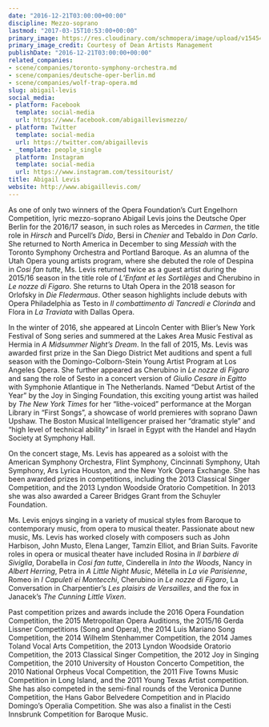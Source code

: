 ```yaml
---
date: "2016-12-21T03:00:00+00:00"
discipline: Mezzo-soprano
lastmod: "2017-03-15T10:53:00+00:00"
primary_image: https://res.cloudinary.com/schmopera/image/upload/v1545409169/media/webhook-uploads/1489575191844/2017-03-15---Abigail-Levis.jpg.jpg
primary_image_credit: Courtesy of Dean Artists Management
publishDate: "2016-12-21T03:00:00+00:00"
related_companies:
- scene/companies/toronto-symphony-orchestra.md
- scene/companies/deutsche-oper-berlin.md
- scene/companies/wolf-trap-opera.md
slug: abigail-levis
social_media:
- platform: Facebook
  template: social-media
  url: https://www.facebook.com/abigaillevismezzo/
- platform: Twitter
  template: social-media
  url: https://twitter.com/abigaillevis
- _template: people_single
  platform: Instagram
  template: social-media
  url: https://www.instagram.com/tessitourist/
title: Abigail Levis
website: http://www.abigaillevis.com/
---
```


As one of only two winners of the Opera Foundation’s Curt Engelhorn Competition, lyric mezzo-soprano Abigail Levis joins the Deutsche Oper Berlin for the 2016/17 season, in such roles as Mercedes in *Carmen*, the title role in *Hirsch* and Purcell’s *Dido*, Bersi in *Chenier* and Tebaldo in *Don Carlo*. She returned to North America in December to sing *Messiah* with the Toronto Symphony Orchestra and Portland Baroque. As an alumna of the Utah Opera young artists program, where she debuted the role of Despina in *Cosi fan tutte*, Ms. Levis returned twice as a guest artist during the 2015/16 season in the title role of *L’Enfant et les Sortilèges* and Cherubino in *Le nozze di Figaro*. She returns to Utah Opera in the 2018 season for Orlofsky in *Die Fledermaus*. Other season highlights include debuts with Opera Philadelphia as Testo in *Il combattimento di Tancredi e Clorinda* and Flora in *La Traviata* with Dallas Opera.

In the winter of 2016, she appeared at Lincoln Center with Blier’s New York Festival of Song series and summered at the Lakes Area Music Festival as Hermia in *A Midsummer Night’s Dream*. In the fall of 2015, Ms. Levis was awarded first prize in the San Diego District Met auditions and spent a full season with the Domingo-Colborn-Stein Young Artist Program at Los Angeles Opera. She further appeared as Cherubino in *Le nozze di Figaro* and sang the role of Sesto in a concert version of *Giulio Cesare in Egitto* with Symphonie Atlantique in The Netherlands. Named “Debut Artist of the Year” by the Joy in Singing Foundation, this exciting young artist was hailed by *The New York Times* for her “lithe-voiced” performance at the Morgan Library in “First Songs”, a showcase of world premieres with soprano Dawn Upshaw. The Boston Musical Intelligencer praised her “dramatic style” and “high level of technical ability” in Israel in Egypt with the Handel and Haydn Society at Symphony Hall.

On the concert stage, Ms. Levis has appeared as a soloist with the American Symphony Orchestra, Flint Symphony, Cincinnati Symphony, Utah Symphony, Ars Lyrica Houston, and the New York Opera Exchange. She has been awarded prizes in competitions, including the 2013 Classical Singer Competition, and the 2013 Lyndon Woodside Oratorio Competition. In 2013 she was also awarded a Career Bridges Grant from the Schuyler Foundation.

Ms. Levis enjoys singing in a variety of musical styles from Baroque to contemporary music, from opera to musical theater. Passionate about new music, Ms. Levis has worked closely with composers such as John Harbison, John Musto, Elena Langer, Tamzin Elliot, and Brian Suits. Favorite roles in opera or musical theater have included Rosina in *Il barbiere di Siviglia*, Dorabella in *Cosi fan tutte*, Cinderella in *Into the Woods*, Nancy in *Albert Herring*, Petra in *A Little Night Music*, Métella in *La vie Parisienne*, Romeo in *I Capuleti ei Montecchi*, Cherubino in *Le nozze di Figaro*, La Conversation in Charpentier’s *Les plaisirs de Versailles*, and the fox in Janacek’s *The Cunning Little Vixen*.

Past competition prizes and awards include the 2016 Opera Foundation Competition, the 2015 Metropolitan Opera Auditions, the 2015/16 Gerda Lissner Competitions (Song and Opera), the 2014 Luis Mariano Song Competition, the 2014 Wilhelm Stenhammer Competition, the 2014 James Toland Vocal Arts Competition, the 2013 Lyndon Woodside Oratorio Competition, the 2013 Classical Singer Competition, the 2012 Joy in Singing Competition, the 2010 University of Houston Concerto Competition, the 2010 National Orpheus Vocal Competition, the 2011 Five Towns Music Competition in Long Island, and the 2011 Young Texas Artist competition. She has also competed in the semi-final rounds of the Veronica Dunne Competition, the Hans Gabor Belvedere Competition and in Placido Domingo’s Operalia Competition. She was also a finalist in the Cesti Innsbrunk Competition for Baroque Music.
